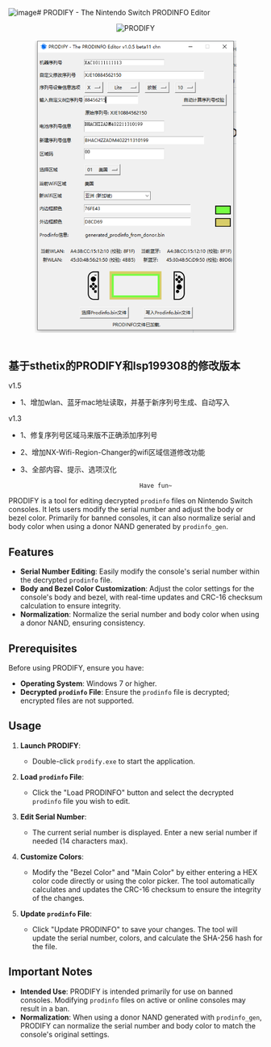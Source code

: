 ![image](https://github.com/user-attachments/assets/08e15eb7-54c8-4939-8f42-0363ba49088b)# PRODIFY - The Nintendo Switch PRODINFO Editor



<div align="center">
  <img src="https://github.com/sthetix/PRODIFY/blob/main/prodify.jpg" alt="PRODIFY" width="400"/>
  <br>
  <br>
</div>

<div align="center">
  <img src="https://github.com/illyasever-lol/PRODIFY-CHN/blob/main/PRODIFYCHN1.5.jpg" alt="PRODIFY" width="400"/>
  <br>
  <br>
</div>

## 基于sthetix的PRODIFY和lsp199308的修改版本
v1.5
- 1、增加wlan、蓝牙mac地址读取，并基于新序列号生成、自动写入

v1.3
- 1、修复序列号区域马来版不正确添加序列号
- 2、增加NX-Wifi-Region-Changer的wifi区域信道修改功能
- 3、全部内容、提示、选项汉化


                                       Have fun~


PRODIFY is a tool for editing decrypted `prodinfo` files on Nintendo Switch consoles. It lets users modify the serial number and adjust the body or bezel color. Primarily for banned consoles, it can also normalize serial and body color when using a donor NAND generated by `prodinfo_gen`.

## Features

- **Serial Number Editing**: Easily modify the console's serial number within the decrypted `prodinfo` file.
- **Body and Bezel Color Customization**: Adjust the color settings for the console's body and bezel, with real-time updates and CRC-16 checksum calculation to ensure integrity.
- **Normalization**: Normalize the serial number and body color when using a donor NAND, ensuring consistency.

## Prerequisites

Before using PRODIFY, ensure you have:

- **Operating System**: Windows 7 or higher.
- **Decrypted `prodinfo` File**: Ensure the `prodinfo` file is decrypted; encrypted files are not supported.

## Usage

1. **Launch PRODIFY**:
   - Double-click `prodify.exe` to start the application.

2. **Load `prodinfo` File**:
   - Click the "Load PRODINFO" button and select the decrypted `prodinfo` file you wish to edit.

3. **Edit Serial Number**:
   - The current serial number is displayed. Enter a new serial number if needed (14 characters max).

4. **Customize Colors**:
   - Modify the "Bezel Color" and "Main Color" by either entering a HEX color code directly or using the color picker. The tool automatically calculates and updates the CRC-16 checksum to ensure the integrity of the changes.

5. **Update `prodinfo` File**:
   - Click "Update PRODINFO" to save your changes. The tool will update the serial number, colors, and calculate the SHA-256 hash for the file.

## Important Notes

- **Intended Use**: PRODIFY is intended primarily for use on banned consoles. Modifying `prodinfo` files on active or online consoles may result in a ban.
- **Normalization**: When using a donor NAND generated with `prodinfo_gen`, PRODIFY can normalize the serial number and body color to match the console's original settings.
